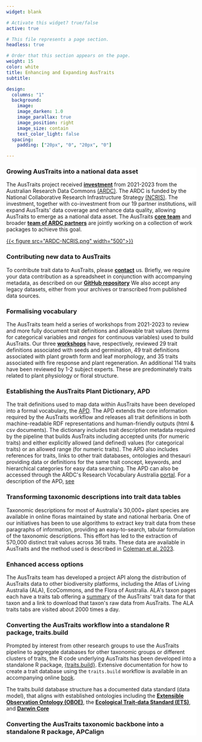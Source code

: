 ```yaml
---
widget: blank

# Activate this widget? true/false
active: true

# This file represents a page section.
headless: true

# Order that this section appears on the page.
weight: 15
color: white
title: Enhancing and Expanding AusTraits
subtitle:

design:
  columns: "1"
  background:
    image:
    image_darken: 1.0
    image_parallax: true
    image_position: right
    image_size: contain
    text_color_light: false
  spacing:
    padding: ["20px", "0", "20px", "0"]

---
```

<div style="background-color:white">

### Growing AusTraits into a national data asset
The AusTraits project received **[investment](https://doi.org/10.47486/DP720)** from 2021-2023 from the Australian Research Data Commons [(ARDC)](https://ardc.edu.au). The ARDC is funded by the National Collaborative Research Infrastructure Strategy [(NCRIS)](https://www.education.gov.au/ncris). The investment, together with co-investment from our 19 partner institutions, will expand AusTraits' data coverage and enhance data quality, allowing AusTraits to emerge as a national data asset. The AusTraits **[core team](#04_team)** and broader **[team of ARDC partners](team_subpage/)** are jointly working on a collection of work packages to achieve this goal.

[{{< figure src="ARDC-NCRIS.png" width="500">}}](https://ardc.edu.au)

### Contributing new data to AusTraits
To contribute trait data to AusTraits, please **[contact](#08_contact)** us. Briefly, we require your data contribution as a spreadsheet in conjunction with accompanying metadata, as described on our **[GitHub repository](https://github.com/traitecoevo/austraits.build#contributing-to-austraits)** 
We also accept any legacy datasets, either from your archives or transcribed from published data sources.

### Formalising vocabulary
The AusTraits team held a series of workshops from 2021-2023 to review and more fully document trait definitions and allowable trait values (*terms* for categorical variables and *ranges* for continuous variables) used to build AusTraits. Our three **[workshops](post/workshop1/)** have, respectively, reviewed 29 trait definitions associated with seeds and germination, 49 trait definitions associated with plant growth form and leaf morphology, and 35 traits associated with fire response and plant regeneration. An additional 114 traits have been reviewed by 1-2 subject experts. These are predominately traits related to plant physiology or floral structure.

### Establishing the AusTraits Plant Dictionary, APD
The trait definitions used to map data within AusTraits have been developed into a formal vocabulary, the [APD](https://w3id.org/APD). The APD extends the core information required by the AusTraits workflow and releases all trait definitions in both machine-readable RDF representations and human-friendly outputs (html & csv documents). The dictionary includes trait description metadata required by the pipeline that builds AusTraits including accepted units (for numeric traits) and either explicitly allowed (and defined) values (for categorical traits) or an allowed range (for numeric traits). The APD also includes references for traits, links to other trait databases, ontologies and thesauri providing data or definitions for the same trait concept, keywords, and hierarchical categories for easy data searching. The APD can also be accessed through the ARDC's Research Vocabulary Australia [portal](https://vocabs.ardc.edu.au/viewById/649). For a description of the APD, [see](dio.org/10.1101/2023.06.16.545047)

### Transforming taxonomic descriptions into trait data tables
Taxonomic descriptions for most of Australia's 30,000+ plant species are available in online floras maintained by state and national herbaria. One of our initiatives has been to use algorithms to extract key trait data from these paragraphs of information, providing an easy-to-search, tabular formulation of the taxonomic descriptions. This effort has led to the extraction of 570,000 distinct trait values across 36 traits. These data are available in AusTraits and the method used is described in [Coleman et al. 2023](doi.org/10.1016/j.ecoinf.2023.102312).

### Enhanced access options
The AusTraits team has developed a project API along the distribution of AusTraits data to other biodiversity platforms, including the Atlas of Living Australia (ALA), EcoCommons, and the Flora of Australia. ALA's taxon pages each have a traits tab offering a [summary](https://bie.ala.org.au/species/https://id.biodiversity.org.au/node/apni/2912814#ausTraits) of the AusTraits' trait data for that taxon and a link to download that taxon's raw data from AusTraits. The ALA traits tabs are visited about 2000 times a day.

### Converting the AusTraits workflow into a standalone R package, traits.build
Prompted by interest from other research groups to use the AusTraits pipeline to aggregate databases for other taxonomic groups or different clusters of traits, the R code underlying AusTraits has been developed into a standalone R package, [{traits.build}](https://github.com/traitecoevo/traits.build). Extensive documentation for how to create a trait database using the `traits.build` workflow is available in an accompanying online [book](https://traitecoevo.github.io/traits.build-book/).

The traits.build database structure has a documented data standard (data model), that aligns with established ontologies including the **[Extensible Observation Ontology (OBOE)](https://bioportal.bioontology.org/ontologies/OBOE)**, the **[Ecological Trait-data Standard (ETS)](https://github.com/EcologicalTraitData/ETS)**, and **[Darwin Core](https://dwc.tdwg.org/terms/)**

### Converting the AusTraits taxonomic backbone into a standalone R package, APCalign

